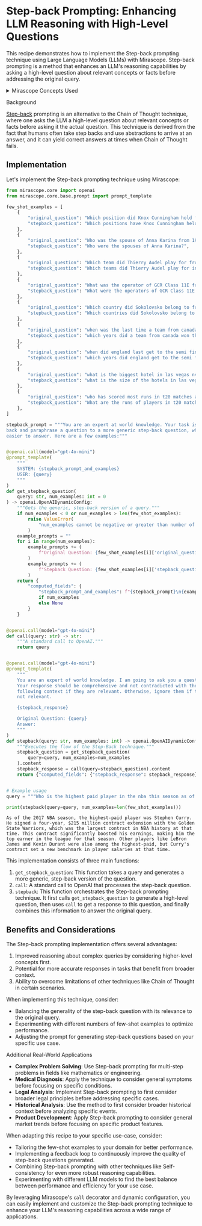 # Step-back Prompting: Enhancing LLM Reasoning with High-Level Questions

This recipe demonstrates how to implement the Step-back prompting technique using Large Language Models (LLMs) with Mirascope. Step-back prompting is a method that enhances an LLM's reasoning capabilities by asking a high-level question about relevant concepts or facts before addressing the original query.

<details class="tip">
<summary>Mirascope Concepts Used</summary>
<ul>
<li><a href="../../../../learn/prompts/">Prompts</a></li>
<li><a href="../../../../learn/calls/">Calls</a></li>
</ul>
</details>

<div class="admonition note">
<p class="admonition-title">Background</p>
<p><a href="https://arxiv.org/pdf/2310.06117">Step-back</a> prompting is an alternative to the Chain of Thought technique, where one asks the LLM a high-level question about relevant concepts or facts before asking it the actual question. This technique is derived from the fact that humans often take step backs and use abstractions to arrive at an answer, and it can yield correct answers at times when Chain of Thought fails.</p>
</div>

## Implementation

Let's implement the Step-back prompting technique using Mirascope:





```python
from mirascope.core import openai
from mirascope.core.base.prompt import prompt_template

few_shot_examples = [
    {
        "original_question": "Which position did Knox Cunningham hold from May 1955 to Apr 1956?",
        "stepback_question": "Which positions have Knox Cunningham held in his career?",
    },
    {
        "original_question": "Who was the spouse of Anna Karina from 1968 to 1974?",
        "stepback_question": "Who were the spouses of Anna Karina?",
    },
    {
        "original_question": "Which team did Thierry Audel play for from 2007 to 2008?",
        "stepback_question": "Which teams did Thierry Audel play for in his career?",
    },
    {
        "original_question": "What was the operator of GCR Class 11E from 1913 to Dec 1922?",
        "stepback_question": "What were the operators of GCR Class 11E in history?",
    },
    {
        "original_question": "Which country did Sokolovsko belong to from 1392 to 1525?",
        "stepback_question": "Which countries did Sokolovsko belong to in history?",
    },
    {
        "original_question": "when was the last time a team from canada won the stanley cup as of 2002",
        "stepback_question": "which years did a team from canada won the stanley cup as of 2002",
    },
    {
        "original_question": "when did england last get to the semi final in a world cup as of 2019",
        "stepback_question": "which years did england get to the semi final in a world cup as of 2019?",
    },
    {
        "original_question": "what is the biggest hotel in las vegas nv as of November 28, 1993",
        "stepback_question": "what is the size of the hotels in las vegas nv as of November 28, 1993",
    },
    {
        "original_question": "who has scored most runs in t20 matches as of 2017",
        "stepback_question": "What are the runs of players in t20 matches as of 2017",
    },
]

stepback_prompt = """You are an expert at world knowledge. Your task is to step \
back and paraphrase a question to a more generic step-back question, which is \
easier to answer. Here are a few examples:"""


@openai.call(model="gpt-4o-mini")
@prompt_template(
    """
    SYSTEM: {stepback_prompt_and_examples}
    USER: {query}
    """
)
def get_stepback_question(
    query: str, num_examples: int = 0
) -> openai.OpenAIDynamicConfig:
    """Gets the generic, step-back version of a query."""
    if num_examples < 0 or num_examples > len(few_shot_examples):
        raise ValueError(
            "num_examples cannot be negative or greater than number of available examples."
        )
    example_prompts = ""
    for i in range(num_examples):
        example_prompts += (
            f"Original Question: {few_shot_examples[i]['original_question']}\n"
        )
        example_prompts += (
            f"Stepback Question: {few_shot_examples[i]['stepback_question']}\n"
        )
    return {
        "computed_fields": {
            "stepback_prompt_and_examples": f"{stepback_prompt}\n{example_prompts}"
            if num_examples
            else None
        }
    }


@openai.call(model="gpt-4o-mini")
def call(query: str) -> str:
    """A standard call to OpenAI."""
    return query


@openai.call(model="gpt-4o-mini")
@prompt_template(
    """
    You are an expert of world knowledge. I am going to ask you a question.
    Your response should be comprehensive and not contradicted with the
    following context if they are relevant. Otherwise, ignore them if they are
    not relevant.

    {stepback_response}

    Original Question: {query}
    Answer:
    """
)
def stepback(query: str, num_examples: int) -> openai.OpenAIDynamicConfig:
    """Executes the flow of the Step-Back technique."""
    stepback_question = get_stepback_question(
        query=query, num_examples=num_examples
    ).content
    stepback_response = call(query=stepback_question).content
    return {"computed_fields": {"stepback_response": stepback_response}}


# Example usage
query = """Who is the highest paid player in the nba this season as of 2017"""

print(stepback(query=query, num_examples=len(few_shot_examples)))
```

    As of the 2017 NBA season, the highest-paid player was Stephen Curry. He signed a four-year, $215 million contract extension with the Golden State Warriors, which was the largest contract in NBA history at that time. This contract significantly boosted his earnings, making him the top earner in the league for that season. Other players like LeBron James and Kevin Durant were also among the highest-paid, but Curry's contract set a new benchmark in player salaries at that time.


This implementation consists of three main functions:

1. `get_stepback_question`: This function takes a query and generates a more generic, step-back version of the question.
2. `call`: A standard call to OpenAI that processes the step-back question.
3. `stepback`: This function orchestrates the Step-back prompting technique. It first calls `get_stepback_question` to generate a high-level question, then uses `call` to get a response to this question, and finally combines this information to answer the original query.

## Benefits and Considerations

The Step-back prompting implementation offers several advantages:

1. Improved reasoning about complex queries by considering higher-level concepts first.
2. Potential for more accurate responses in tasks that benefit from broader context.
3. Ability to overcome limitations of other techniques like Chain of Thought in certain scenarios.

When implementing this technique, consider:

- Balancing the generality of the step-back question with its relevance to the original query.
- Experimenting with different numbers of few-shot examples to optimize performance.
- Adjusting the prompt for generating step-back questions based on your specific use case.

<div class="admonition tip">
<p class="admonition-title">Additional Real-World Applications</p>
<ul>
<li><b>Complex Problem Solving</b>: Use Step-back prompting for multi-step problems in fields like mathematics or engineering.</li>
<li><b>Medical Diagnosis</b>: Apply the technique to consider general symptoms before focusing on specific conditions.</li>
<li><b>Legal Analysis</b>: Implement Step-back prompting to first consider broader legal principles before addressing specific cases.</li>
<li><b>Historical Analysis</b>: Use the method to first consider broader historical context before analyzing specific events.</li>
<li><b>Product Development</b>: Apply Step-back prompting to consider general market trends before focusing on specific product features.</li>
</ul>
</div>

When adapting this recipe to your specific use-case, consider:

- Tailoring the few-shot examples to your domain for better performance.
- Implementing a feedback loop to continuously improve the quality of step-back questions generated.
- Combining Step-back prompting with other techniques like Self-consistency for even more robust reasoning capabilities.
- Experimenting with different LLM models to find the best balance between performance and efficiency for your use case.

By leveraging Mirascope's `call` decorator and dynamic configuration, you can easily implement and customize the Step-back prompting technique to enhance your LLM's reasoning capabilities across a wide range of applications.
